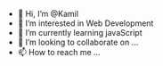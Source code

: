 - 👋 Hi, I’m @Kamil
- 👀 I’m interested in Web Development
- 🌱 I’m currently learning javaScript
- 💞️ I’m looking to collaborate on ...
- 📫 How to reach me ...

<!---
Kamil201/Kamil201 is a ✨ special ✨ repository because its `README.md` (this file) appears on your GitHub profile.
You can click the Preview link to take a look at your changes.
--->
